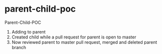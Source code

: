 # parent-child-poc
Parent-Child-POC
1. Adding to parent
2. Created child while a pull request for parent is open to master
3. Now reviewed parent to master pull request, merged and deleted parent branch
